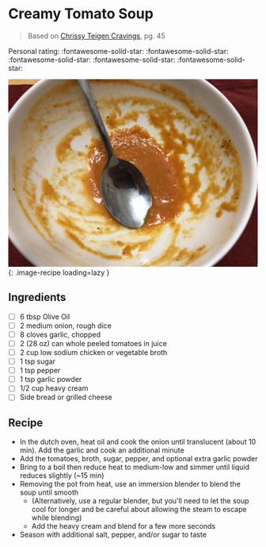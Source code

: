 # Creamy Tomato Soup

> Based on [Chrissy Teigen Cravings], pg. 45

<!-- {cts} rating=5; (User can specify rating on scale of 1-5) -->

Personal rating: :fontawesome-solid-star: :fontawesome-solid-star: :fontawesome-solid-star: :fontawesome-solid-star: :fontawesome-solid-star:

<!-- {cte} -->

<!-- {cts} name_image=creamy_tomato_soup.jpeg; (User can specify image name) -->

![creamy_tomato_soup.jpeg](./creamy_tomato_soup.jpeg){: .image-recipe loading=lazy }

<!-- {cte} -->

## Ingredients

- [ ] 6 tbsp Olive Oil
- [ ] 2 medium onion, rough dice
- [ ] 8 cloves garlic, chopped
- [ ] 2 (28 oz) can whole peeled tomatoes in juice
- [ ] 2 cup low sodium chicken or vegetable broth
- [ ] 1 tsp sugar
- [ ] 1 tsp pepper
- [ ] 1 tsp garlic powder
- [ ] 1/2 cup heavy cream
- [ ] Side bread or grilled cheese

## Recipe

- In the dutch oven, heat oil and cook the onion until translucent (about 10 min). Add the garlic and cook an additional minute
- Add the tomatoes, broth, sugar, pepper, and optional extra garlic powder
- Bring to a boil then reduce heat to medium-low and simmer until liquid reduces slightly (~15 min)
- Removing the pot from heat, use an immersion blender to blend the soup until smooth
    - (Alternatively, use a regular blender, but you'll need to let the soup cool for longer and be careful about allowing the steam to escape while blending)
    - Add the heavy cream and blend for a few more seconds
- Season with additional salt, pepper, and/or sugar to taste

[chrissy teigen cravings]: https://www.penguinrandomhouse.com/books/252973/cravings-by-chrissy-teigen-with-adeena-sussman
